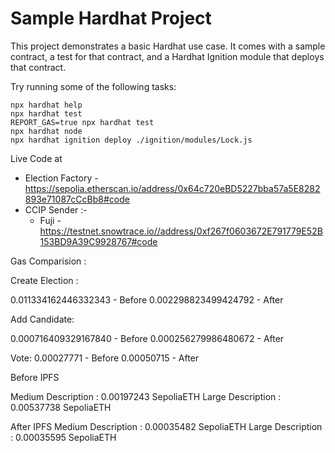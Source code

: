 # Sample Hardhat Project

This project demonstrates a basic Hardhat use case. It comes with a sample contract, a test for that contract, and a Hardhat Ignition module that deploys that contract.

Try running some of the following tasks:

```shell
npx hardhat help
npx hardhat test
REPORT_GAS=true npx hardhat test
npx hardhat node
npx hardhat ignition deploy ./ignition/modules/Lock.js
```

Live Code at

- Election Factory - https://sepolia.etherscan.io/address/0x64c720eBD5227bba57a5E8282893e71087cCcBb8#code
- CCIP Sender :-
  - Fuji - https://testnet.snowtrace.io//address/0xf267f0603672E791779E52B153BD9A39C9928767#code

Gas Comparision :

Create Election :

0.011334162446332343 - Before
0.002298823499424792 - After

Add Candidate:

0.000716409329167840 - Before
0.000256279986480672 - After

Vote:
0.00027771 - Before
0.00050715 - After

Before IPFS

Medium Description : 0.00197243 SepoliaETH
Large Description : 0.00537738 SepoliaETH

After IPFS
Medium Description : 0.00035482 SepoliaETH
Large Description : 0.00035595 SepoliaETH
